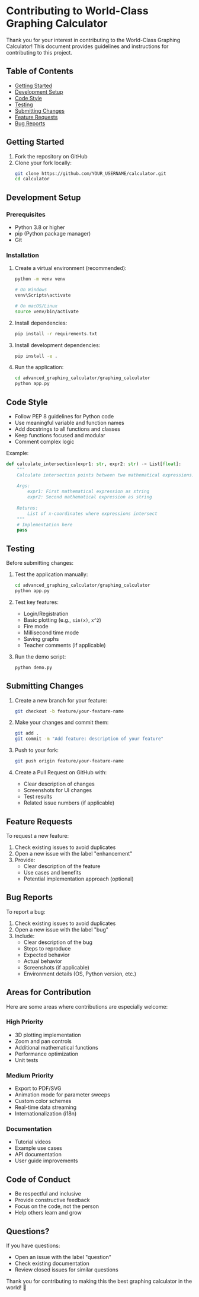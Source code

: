 # Contributing to World-Class Graphing Calculator

Thank you for your interest in contributing to the World-Class Graphing Calculator! This document provides guidelines and instructions for contributing to this project.

## Table of Contents
- [Getting Started](#getting-started)
- [Development Setup](#development-setup)
- [Code Style](#code-style)
- [Testing](#testing)
- [Submitting Changes](#submitting-changes)
- [Feature Requests](#feature-requests)
- [Bug Reports](#bug-reports)

## Getting Started

1. Fork the repository on GitHub
2. Clone your fork locally:
   ```bash
   git clone https://github.com/YOUR_USERNAME/calculator.git
   cd calculator
   ```

## Development Setup

### Prerequisites
- Python 3.8 or higher
- pip (Python package manager)
- Git

### Installation

1. Create a virtual environment (recommended):
   ```bash
   python -m venv venv
   
   # On Windows
   venv\Scripts\activate
   
   # On macOS/Linux
   source venv/bin/activate
   ```

2. Install dependencies:
   ```bash
   pip install -r requirements.txt
   ```

3. Install development dependencies:
   ```bash
   pip install -e .
   ```

4. Run the application:
   ```bash
   cd advanced_graphing_calculator/graphing_calculator
   python app.py
   ```

## Code Style

- Follow PEP 8 guidelines for Python code
- Use meaningful variable and function names
- Add docstrings to all functions and classes
- Keep functions focused and modular
- Comment complex logic

Example:
```python
def calculate_intersection(expr1: str, expr2: str) -> List[float]:
    """
    Calculate intersection points between two mathematical expressions.
    
    Args:
        expr1: First mathematical expression as string
        expr2: Second mathematical expression as string
    
    Returns:
        List of x-coordinates where expressions intersect
    """
    # Implementation here
    pass
```

## Testing

Before submitting changes:

1. Test the application manually:
   ```bash
   cd advanced_graphing_calculator/graphing_calculator
   python app.py
   ```

2. Test key features:
   - Login/Registration
   - Basic plotting (e.g., `sin(x)`, `x^2`)
   - Fire mode
   - Millisecond time mode
   - Saving graphs
   - Teacher comments (if applicable)

3. Run the demo script:
   ```bash
   python demo.py
   ```

## Submitting Changes

1. Create a new branch for your feature:
   ```bash
   git checkout -b feature/your-feature-name
   ```

2. Make your changes and commit them:
   ```bash
   git add .
   git commit -m "Add feature: description of your feature"
   ```

3. Push to your fork:
   ```bash
   git push origin feature/your-feature-name
   ```

4. Create a Pull Request on GitHub with:
   - Clear description of changes
   - Screenshots for UI changes
   - Test results
   - Related issue numbers (if applicable)

## Feature Requests

To request a new feature:

1. Check existing issues to avoid duplicates
2. Open a new issue with the label "enhancement"
3. Provide:
   - Clear description of the feature
   - Use cases and benefits
   - Potential implementation approach (optional)

## Bug Reports

To report a bug:

1. Check existing issues to avoid duplicates
2. Open a new issue with the label "bug"
3. Include:
   - Clear description of the bug
   - Steps to reproduce
   - Expected behavior
   - Actual behavior
   - Screenshots (if applicable)
   - Environment details (OS, Python version, etc.)

## Areas for Contribution

Here are some areas where contributions are especially welcome:

### High Priority
- 3D plotting implementation
- Zoom and pan controls
- Additional mathematical functions
- Performance optimization
- Unit tests

### Medium Priority
- Export to PDF/SVG
- Animation mode for parameter sweeps
- Custom color schemes
- Real-time data streaming
- Internationalization (i18n)

### Documentation
- Tutorial videos
- Example use cases
- API documentation
- User guide improvements

## Code of Conduct

- Be respectful and inclusive
- Provide constructive feedback
- Focus on the code, not the person
- Help others learn and grow

## Questions?

If you have questions:
- Open an issue with the label "question"
- Check existing documentation
- Review closed issues for similar questions

Thank you for contributing to making this the best graphing calculator in the world! 🚀
